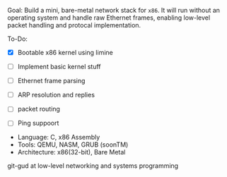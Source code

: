 Goal: Build a mini, bare-metal network stack for `x86`. It will run without an operating system and handle raw Ethernet frames, enabling low-level packet handling and protocal implementation.

To-Do:
- [X] Bootable x86 kernel using limine
- [ ] Implement basic kernel stuff
- [ ] Ethernet frame parsing
- [ ] ARP resolution and replies
- [ ] packet routing
- [ ] Ping suppoort


- Language: C, x86 Assembly
- Tools: QEMU, NASM, GRUB (soonTM)
- Architecture: x86(32-bit), Bare Metal

git-gud at low-level networking and systems programming
